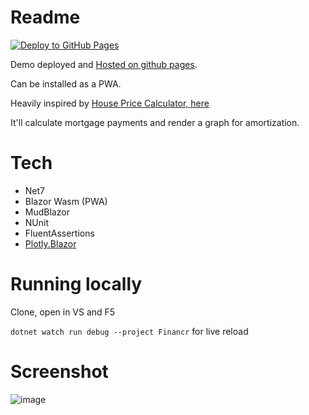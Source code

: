 # Readme

[![Deploy to GitHub Pages](https://github.com/davewhiteford/Financr/actions/workflows/main.yml/badge.svg)](https://github.com/davewhiteford/Financr/actions/workflows/main.yml)

Demo deployed and [Hosted on github pages](https://davewhiteford.github.io/Financr/).

Can be installed as a PWA.

Heavily inspired by [House Price Calculator, here](https://github.com/aahendry/HousePriceCalculator)

It'll calculate mortgage payments and render a graph for amortization.

# Tech
 - Net7
 - Blazor Wasm (PWA)
 - MudBlazor
 - NUnit
 - FluentAssertions
 - [Plotly.Blazor](https://github.com/LayTec-AG/Plotly.Blazor)

# Running locally

Clone, open in VS and F5

`dotnet watch run debug --project Financr` for live reload

# Screenshot

![image](https://user-images.githubusercontent.com/87719153/217836240-c28cea8b-77d7-4956-b0e0-6178c29b0e1a.png)
